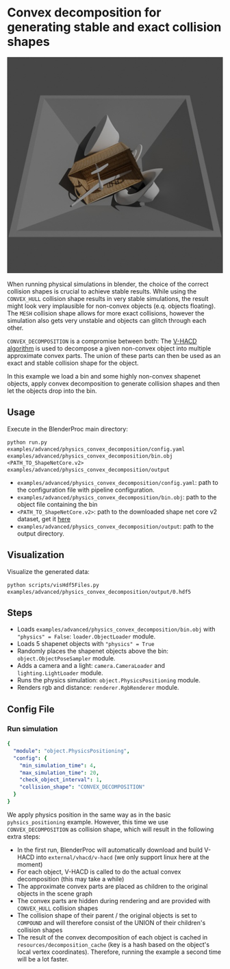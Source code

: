 # Convex decomposition for generating stable and exact collision shapes

![](../../../images/physics_convex_decomposition_rendering.jpg)

When running physical simulations in blender, the choice of the correct collision shapes is crucial to achieve stable results.
While using the `CONVEX_HULL` collision shape results in very stable simulations, the result might look very implausible for non-convex objects (e.q. objects floating).
The `MESH` collision shape allows for more exact collisions, however the simulation also gets very unstable and objects can glitch through each other.

`CONVEX_DECOMPOSITION` is a compromise between both: 
The [V-HACD algorithm](https://github.com/kmammou/v-hacd) is used to decompose a given non-convex object into multiple approximate convex parts.
The union of these parts can then be used as an exact and stable collision shape for the object.

In this example we load a bin and some highly non-convex shapenet objects, apply convex decomposition to generate collision shapes and then let the objects drop into the bin. 

## Usage

Execute in the BlenderProc main directory:

```
python run.py examples/advanced/physics_convex_decomposition/config.yaml examples/advanced/physics_convex_decomposition/bin.obj <PATH_TO_ShapeNetCore.v2> examples/advanced/physics_convex_decomposition/output
```

* `examples/advanced/physics_convex_decomposition/config.yaml`: path to the configuration file with pipeline configuration.
* `examples/advanced/physics_convex_decomposition/bin.obj`: path to the object file containing the bin
* `<PATH_TO_ShapeNetCore.v2>`: path to the downloaded shape net core v2 dataset, get it [here](http://www.shapenet.org/)
* `examples/advanced/physics_convex_decomposition/output`: path to the output directory.

## Visualization

Visualize the generated data:

```
python scripts/visHdf5Files.py examples/advanced/physics_convex_decomposition/output/0.hdf5
```

## Steps

* Loads `examples/advanced/physics_convex_decomposition/bin.obj` with `"physics" = False`: `loader.ObjectLoader` module.
* Loads 5 shapenet objects with `"physics" = True`
* Randomly places the shapenet objects above the bin: `object.ObjectPoseSampler` module.
* Adds a camera and a light: `camera.CameraLoader` and `lighting.LightLoader` module.
* Runs the physics simulation: `object.PhysicsPositioning` module.
* Renders rgb and distance: `renderer.RgbRenderer` module.

## Config File

### Run simulation

```yaml
{
  "module": "object.PhysicsPositioning",
  "config": {
    "min_simulation_time": 4,
    "max_simulation_time": 20,
    "check_object_interval": 1,
    "collision_shape": "CONVEX_DECOMPOSITION"
  }
}
```

We apply physics position in the same way as in the basic `pyhsics_positioning` example.
However, this time we use `CONVEX_DECOMPOSITION` as collision shape, which will result in the following extra steps:
* In the first run, BlenderProc will automatically download and build V-HACD into `external/vhacd/v-hacd` (we only support linux here at the moment)
* For each object, V-HACD is called to do the actual convex decomposition (this may take a while)
* The approximate convex parts are placed as children to the original objects in the scene graph
* The convex parts are hidden during rendering and are provided with `CONVEX_HULL` collision shapes
* The collision shape of their parent / the original objects is set to `COMPOUND` and will therefore consist of the UNION of their children's collision shapes
* The result of the convex decomposition of each object is cached in `resources/decomposition_cache` (key is a hash based on the object's local vertex coordinates). Therefore, running the example a second time will be a lot faster.